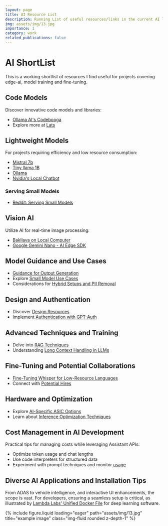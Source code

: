 ```yaml
---
layout: page
title: AI Resource List
description: Running List of useful resources/links in the current AI landscape
img: assets/img/13.jpg
importance: 1
category: work
related_publications: false
---
```

# AI ShortList

This is a working shortlist of resources I find useful for projects covering edge-ai, model training and fine-tuning.


## Code Models

Discover innovative code models and libraries:

- [Ollama AI's Codebooga](https://ollama.ai/library/codebooga)
- Explore more at [Lats](https://example.com)

## Lightweight Models

For projects requiring efficiency and low resource consumption:

- [Mistral 7b](https://www.xda-developers.com/mixtral-8x7b/)
- [Tiny llama 1B](https://example.com)
- [Ollama](https://example.com)
- [Nvidia's Local Chatbot](https://blogs.nvidia.com/blog/chat-with-rtx-available-now/)

### Serving Small Models

- [Reddit: Serving Small Models](https://www.reddit.com/r/LocalLLaMA/s/TwirASRY7M)

## Vision AI

Utilize AI for real-time image processing:

- [Bakllava on Local Computer](https://x.com/Karmedge/status/1727328990090998191?s=20)
- [Google Gemini Nano - AI Edge SDK](https://ai.google.dev/tutorials/android_aicore?_gl=1*1l85n5p*_up*MQ..&gclid=Cj0KCQiAz8GuBhCxARIsAOpzk8w5fgQzY0Sa74LIEnxN9PioMEULaVZ9MU3A7-Tjal6GFxpz0UyM-j4aAhV6EALw_wcB#benefits-on-device)

## Model Guidance and Use Cases

- [Guidance for Output Generation](https://github.com/guidance-ai/guidance)
- Explore [Small Model Use Cases](https://www.pinecone.io/learn/mixtral-8x7b/)
- Considerations for [Hybrid Setups and PII Removal](https://example.com)

## Design and Authentication

- Discover [Design Resources](https://www.linears.art/)
- Implement [Authentication with GPT-Auth](https://gpt-auth.com/)

## Advanced Techniques and Training

- Delve into [RAG Techniques](https://www.reddit.com/r/LocalLLaMA/s/0xXlzeTc1F)
- Understanding [Long Context Handling in LLMs](https://arxiv.org/abs/2401.01325)

## Fine-Tuning and Potential Collaborations

- [Fine-Tuning Whisper for Low-Resource Languages](https://wandb.ai/parambharat/whisper_finetuning/reports/Fine-Tuning-Whisper-for-Low-Resource-Dravidian-Languages--VmlldzozMTYyNTg0)
- Connect with [Potential Hires](https://www.linkedin.com/in/param-bharat)

## Hardware and Optimization

- Explore [AI-Specific ASIC Options](https://www.reddit.com/r/LocalLLaMA/s/WOu0zCjQ1x)
- Learn about [Inference Optimization Techniques](https://deci.ai/blog/optimizing-openais-whisper-for-production-with-infery-ffm/)

## Cost Management in AI Development

Practical tips for managing costs while leveraging Assistant APIs:

- Optimize token usage and chat lengths
- Use code interpreters for structured data
- Experiment with prompt techniques and monitor [usage](https://platform.openai.com/account/usage)

## Diverse AI Applications and Installation Tips

From ADAS to vehicle intelligence, and interactive UI enhancements, the scope is vast. For developers, ensuring a seamless setup is critical, as illustrated by [Lambda Labs' Unified Docker File](https://lambdalabs.com/lambda-stack-deep-learning-software) for deep learning software.


<div class="col-sm mt-3 mt-md-0">
        {% include figure.liquid loading="eager" path="assets/img/13.jpg" title="example image" class="img-fluid rounded z-depth-1" %}
</div>